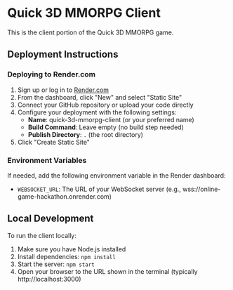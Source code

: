 # Quick 3D MMORPG Client

This is the client portion of the Quick 3D MMORPG game.

## Deployment Instructions

### Deploying to Render.com

1. Sign up or log in to [Render.com](https://render.com/)
2. From the dashboard, click "New" and select "Static Site"
3. Connect your GitHub repository or upload your code directly
4. Configure your deployment with the following settings:
   - **Name**: quick-3d-mmorpg-client (or your preferred name)
   - **Build Command**: Leave empty (no build step needed)
   - **Publish Directory**: `.` (the root directory)
5. Click "Create Static Site"

### Environment Variables

If needed, add the following environment variable in the Render dashboard:
- `WEBSOCKET_URL`: The URL of your WebSocket server (e.g., wss://online-game-hackathon.onrender.com)

## Local Development

To run the client locally:

1. Make sure you have Node.js installed
2. Install dependencies: `npm install`
3. Start the server: `npm start`
4. Open your browser to the URL shown in the terminal (typically http://localhost:3000)
